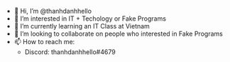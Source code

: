 - 👋 Hi, I’m @thanhdanhhello
- 👀 I’m interested in IT + Techology or Fake Programs
- 🌱 I’m currently learning an IT Class at Vietnam
- 💞️ I’m looking to collaborate on people who interested in Fake Programs
- 📫 How to reach me:
   + Discord: thanhdanhhello#4679

<!---
thanhdanhhello/thanhdanhhello is a ✨ special ✨ repository because its `README.md` (this file) appears on your GitHub profile.
You can click the Preview link to take a look at your changes.
--->

